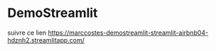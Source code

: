 # DemoStreamlit 

suivre ce lien https://marccostes-demostreamlit-streamlit-airbnb04-hdznh2.streamlitapp.com/

